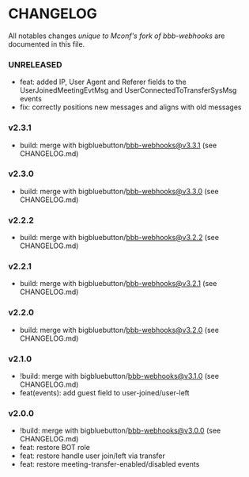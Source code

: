 # CHANGELOG

All notables changes *unique to Mconf's fork of bbb-webhooks* are documented in this file.

### UNRELEASED

* feat: added IP, User Agent and Referer fields to the UserJoinedMeetingEvtMsg and UserConnectedToTransferSysMsg events
* fix: correctly positions new messages and aligns with old messages

### v2.3.1

* build: merge with bigbluebutton/bbb-webhooks@v3.3.1 (see CHANGELOG.md)

### v2.3.0

* build: merge with bigbluebutton/bbb-webhooks@v3.3.0 (see CHANGELOG.md)

### v2.2.2

* build: merge with bigbluebutton/bbb-webhooks@v3.2.2 (see CHANGELOG.md)

### v2.2.1

* build: merge with bigbluebutton/bbb-webhooks@v3.2.1 (see CHANGELOG.md)

### v2.2.0

* build: merge with bigbluebutton/bbb-webhooks@v3.2.0 (see CHANGELOG.md)

### v2.1.0

* !build: merge with bigbluebutton/bbb-webhooks@v3.1.0 (see CHANGELOG.md)
* feat(events): add guest field to user-joined/user-left

### v2.0.0

* !build: merge with bigbluebutton/bbb-webhooks@v3.0.0 (see CHANGELOG.md)
* feat: restore BOT role
* feat: restore handle user join/left via transfer
* feat: restore meeting-transfer-enabled/disabled events
